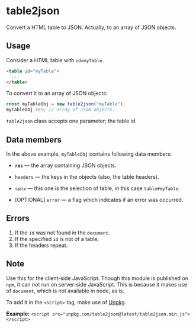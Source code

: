 # table2json

Convert a HTML table to JSON. Actually, to an array of JSON objects.

## Usage

Consider a HTML table with `id=myTable`.

```html
<table id="myTable">
  ...
</table>
```

To convert it to an array of JSON objects:

```javascript
const myTableObj = new table2json("myTable");
myTableObj.res; // array of JSON objects.
```

`table2json` class accepts one parameter; the table id.

## Data members

In the above example, `myTableObj` contains following data members:

- **`res`** &mdash; the array containing JSON objects.
- `headers` &mdash; the keys in the objects (also, the table headers).
- <small>`table`</small> &mdash; this one is the selection of table, in this case `table#myTable`.

- [OPTIONAL] `error` &mdash; a flag which indicates if an error was occurred.

## Errors

1. If the `id` was not found in the `document`.
2. If the specified `id` is not of a table.
3. If the headers repeat.

## Note

Use this for the client-side JavaScript. Though this module is published on `npm`, it can not run on server-side JavaScript. This is because it makes use of `document`, which is not available in node, as is.

To add it in the `<script>` tag, make use of [Unpkg](https://unpkg.com "UNPKG").

**Example:** `<script src="unpkg.com/table2json@latest/table2json.min.js"></script>`
